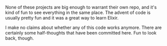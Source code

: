 

None of these projects are big enough to warrant their own repo, and it's kind of fun to see everything in the same place.  The advent of code is usually pretty fun and it was a great way to learn Elixir.

I make no claims about whether any of this code works anymore. There are certainly some half-thoughts that have been committed here. Fun to look back, though.

